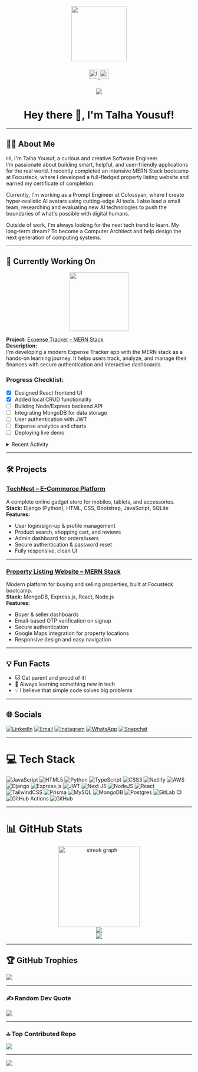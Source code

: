 <div align="center">
  <img height="150" src="https://media.giphy.com/media/M9gbBd9nbDrOTu1Mqx/giphy.gif" />
</div>

###

<div align="center">
  <a href="https://linkedin.com/in/talha-yousuf-sameja-7a9651214" target="_blank">
    <img src="https://img.shields.io/static/v1?message=LinkedIn&logo=linkedin&label=&color=0077B5&logoColor=white&labelColor=&style=for-the-badge" height="25" alt="linkedin logo" />
  </a>
  <a href="mailto:talha.samej@gmail.com">
    <img src="https://img.shields.io/static/v1?message=Email&logo=gmail&label=&color=D14836&logoColor=white&labelColor=&style=for-the-badge" height="25" alt="email logo" />
  </a>
</div>

###

<div align="center">
  <img src="https://visitor-badge.laobi.icu/badge?page_id=TalhaSameja.TalhaSameja" />
</div>

<h1 align="center">Hey there 👋, I'm Talha Yousuf!</h1>

---

## 👨‍💻 About Me

Hi, I'm Talha Yousuf, a curious and creative Software Engineer.  
I’m passionate about building smart, helpful, and user-friendly applications for the real world. I recently completed an intensive MERN Stack bootcamp at Focusteck, where I developed a full-fledged property listing website and earned my certificate of completion.

Currently, I'm working as a Prompt Engineer at Colossyan, where I create hyper-realistic AI avatars using cutting-edge AI tools. I also lead a small team, researching and evaluating new AI technologies to push the boundaries of what's possible with digital humans.

Outside of work, I'm always looking for the next tech trend to learn. My long-term dream? To become a Computer Architect and help design the next generation of computing systems.

---

## 🚧 Currently Working On

<div align="center">
  <img src="https://github-readme-activity-graph.cyclic.app/graph?username=TalhaSameja&theme=react-dark&hide_border=true&area=true" height="160"/>
</div>

**Project:** [Expense Tracker - MERN Stack](https://github.com/TalhaSameja/your-expense-tracker-repo)  
**Description:**  
I'm developing a modern Expense Tracker app with the MERN stack as a hands-on learning journey. It helps users track, analyze, and manage their finances with secure authentication and interactive dashboards.

### Progress Checklist:
- [x] Designed React frontend UI
- [x] Added local CRUD functionality
- [ ] Building Node/Express backend API
- [ ] Integrating MongoDB for data storage
- [ ] User authentication with JWT
- [ ] Expense analytics and charts
- [ ] Deploying live demo

<details>
<summary>Recent Activity</summary>

<!--START_SECTION:activity-->
<!-- This section will automatically update with your latest commits if you set up the Readme Activity workflow -->
<!--END_SECTION:activity-->

</details>

---

## 🛠️ Projects

### [TechNest – E-Commerce Platform](https://github.com/TalhaSameja/TechNest)
A complete online gadget store for mobiles, tablets, and accessories.  
**Stack:** Django (Python), HTML, CSS, Bootstrap, JavaScript, SQLite  
**Features:**
- User login/sign-up & profile management  
- Product search, shopping cart, and reviews  
- Admin dashboard for orders/users  
- Secure authentication & password reset  
- Fully responsive, clean UI

---

### [Property Listing Website – MERN Stack](https://github.com/TalhaSameja/property_website)
Modern platform for buying and selling properties, built at Focusteck bootcamp.  
**Stack:** MongoDB, Express.js, React, Node.js  
**Features:**
- Buyer & seller dashboards  
- Email-based OTP verification on signup  
- Secure authentication  
- Google Maps integration for property locations  
- Responsive design and easy navigation


---

## 💡 Fun Facts

- 🐱 Cat parent and proud of it!
- 🌱 Always learning something new in tech
- 💡 I believe that simple code solves big problems

---

## 🌐 Socials

[![LinkedIn](https://img.shields.io/badge/LinkedIn-%230077B5.svg?logo=linkedin&logoColor=white)](https://linkedin.com/in/talha-yousuf-sameja-7a9651214)
[![Email](https://img.shields.io/badge/Email-D14836?logo=gmail&logoColor=white)](mailto:talha.samej@gmail.com)
[![Instagram](https://img.shields.io/badge/Instagram-E4405F?logo=instagram&logoColor=white)](https://instagram.com/talha_samejaa)
[![WhatsApp](https://img.shields.io/badge/WhatsApp-25D366?logo=whatsapp&logoColor=white)](https://wa.me/923034324206)
[![Snapchat](https://img.shields.io/badge/Snapchat-FFFC00?logo=snapchat&logoColor=black)](https://snapchat.com/add/talha-sameja)


---

# 💻 Tech Stack

![JavaScript](https://img.shields.io/badge/javascript-%23323330.svg?style=for-the-badge&logo=javascript&logoColor=%23F7DF1E)
![HTML5](https://img.shields.io/badge/html5-%23E34F26.svg?style=for-the-badge&logo=html5&logoColor=white)
![Python](https://img.shields.io/badge/python-3670A0?style=for-the-badge&logo=python&logoColor=ffdd54)
![TypeScript](https://img.shields.io/badge/typescript-%23007ACC.svg?style=for-the-badge&logo=typescript&logoColor=white)
![CSS3](https://img.shields.io/badge/css3-%231572B6.svg?style=for-the-badge&logo=css3&logoColor=white)
![Netlify](https://img.shields.io/badge/netlify-%23000000.svg?style=for-the-badge&logo=netlify&logoColor=#00C7B7)
![AWS](https://img.shields.io/badge/AWS-%23FF9900.svg?style=for-the-badge&logo=amazon-aws&logoColor=white)
![Django](https://img.shields.io/badge/django-%23092E20.svg?style=for-the-badge&logo=django&logoColor=white)
![Express.js](https://img.shields.io/badge/express.js-%23404d59.svg?style=for-the-badge&logo=express&logoColor=%2361DAFB)
![JWT](https://img.shields.io/badge/JWT-black?style=for-the-badge&logo=JSON%20web%20tokens)
![Next JS](https://img.shields.io/badge/Next-black?style=for-the-badge&logo=next.js&logoColor=white)
![NodeJS](https://img.shields.io/badge/node.js-6DA55F?style=for-the-badge&logo=node.js&logoColor=white)
![React](https://img.shields.io/badge/react-%2320232a.svg?style=for-the-badge&logo=react&logoColor=%2361DAFB)
![TailwindCSS](https://img.shields.io/badge/tailwindcss-%2338B2AC.svg?style=for-the-badge&logo=tailwind-css&logoColor=white)
![Prisma](https://img.shields.io/badge/Prisma-3982CE?style=for-the-badge&logo=Prisma&logoColor=white)
![MySQL](https://img.shields.io/badge/mysql-4479A1.svg?style=for-the-badge&logo=mysql&logoColor=white)
![MongoDB](https://img.shields.io/badge/MongoDB-%234ea94b.svg?style=for-the-badge&logo=mongodb&logoColor=white)
![Postgres](https://img.shields.io/badge/postgres-%23316192.svg?style=for-the-badge&logo=postgresql&logoColor=white)
![GitLab CI](https://img.shields.io/badge/gitlab%20CI-%23181717.svg?style=for-the-badge&logo=gitlab&logoColor=white)
![GitHub Actions](https://img.shields.io/badge/github%20actions-%232671E5.svg?style=for-the-badge&logo=githubactions&logoColor=white)
![GitHub](https://img.shields.io/badge/github-%23121011.svg?style=for-the-badge&logo=github&logoColor=white)

---

# 📊 GitHub Stats

<div align="center">
  <img src="https://nirzak-streak-stats.vercel.app/?user=TalhaSameja&theme=dark&hide_border=false" height="220" alt="streak graph"  /><br/>
  <img src="https://github-readme-stats.vercel.app/api?username=TalhaSameja&theme=dark&hide_border=false&include_all_commits=false&count_private=false" /><br/>
  <img src="https://github-readme-stats.vercel.app/api/top-langs/?username=TalhaSameja&theme=dark&hide_border=false&include_all_commits=false&count_private=false&layout=compact" />
</div>

---

## 🏆 GitHub Trophies
![](https://github-profile-trophy.vercel.app/?username=TalhaSameja&theme=radical&no-frame=false&no-bg=true&margin-w=4)

---

### ✍️ Random Dev Quote
![](https://quotes-github-readme.vercel.app/api?type=horizontal&theme=radical)

---

### 🔝 Top Contributed Repo
![](https://github-contributor-stats.vercel.app/api?username=TalhaSameja&limit=5&theme=dark&combine_all_yearly_contributions=true)

---

[![](https://visitcount.itsvg.in/api?id=TalhaSameja&icon=0&color=0)](https://visitcount.itsvg.in)

<!-- Proudly created with GPRM ( https://gprm.itsvg.in ) -->
